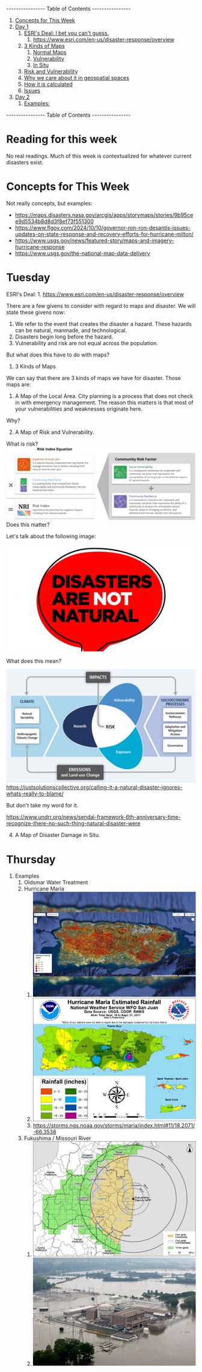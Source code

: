 ---------------- Table of Contents ---------------- 

1. [Concepts for This Week](#thisweek)
2. [Day 1](#day1)
	1. [ESRI's Deal: I bet you can't guess.](#)
		1. https://www.esri.com/en-us/disaster-response/overview
	2. [3 Kinds of Maps](#)
		1. [Normal Maps](#)
		2. [Vulnerability](#)
		3. [In Situ](#)
	3. [Risk and Vulnerability](#)
	4. [Why we care about it in geospatial spaces](#)
	5. [How it is calculated](#)
	6. [Issues](#)
3. [Day 2](#day2)
	1. [Examples:](#)
	

---------------- Table of Contents ---------------- 
# <a id="reading"></a>Reading for this week
No real readings. Much of this week is contextualized for whatever current disasters exist. 
# <a id = "today"></a>Concepts for This Week 
Not really concepts, but examples: 
* https://maps.disasters.nasa.gov/arcgis/apps/storymaps/stories/9b95cee9d5534b8d8d3f8ef73f551300
* https://www.flgov.com/2024/10/10/governor-ron-ron-desantis-issues-updates-on-state-response-and-recovery-efforts-for-hurricane-milton/
* https://www.usgs.gov/news/featured-story/maps-and-imagery-hurricane-response
* https://www.usgs.gov/the-national-map-data-delivery
# <a id="day1"></a>Tuesday 
ESRI's Deal: 
		1. https://www.esri.com/en-us/disaster-response/overview
		
There are a few givens to consider with regard to maps and disaster. We will state these givens now: 

1. We refer to the event that creates the disaster a hazard. These hazards can be natural, manmade, and technological.
2. Disasters begin long before the hazard. 
3. Vulnerability and risk are not equal across the population. 

But what does this have to do with maps? 

1. 3 Kinds of Maps

We can say that there are 3 kinds of maps we have for disaster. Those maps are: 

1. A Map of the Local Area.
City planning is a process that does not check in with emergency management. The reason this matters is that most of your vulnerabilities and weaknesses originate here.

Why?

2. A Map of Risk and Vulnerability.

What is risk?
![](/images/Risk_Index_Calculation.svg)
Does this matter?

Let's talk about the following image: 

![](/images/notnat.jpeg)

What does this mean?

![](/images/nosuchmodel.png)
https://justsolutionscollective.org/calling-it-a-natural-disaster-ignores-whats-really-to-blame/ 

But don't take my word for it.

https://www.undrr.org/news/sendai-framework-6th-anniversary-time-recognize-there-no-such-thing-natural-disaster-were

4. A Map of Disaster Damage in Situ.

# <a id="day2"></a>Thursday 
1. Examples
	1. Oldsmar Water Treatment
	2. Hurricane Maria
		1. ![](/images/mariatree.jpeg)
		2. ![](/images/mariarain.jpg)
		3. https://storms.ngs.noaa.gov/storms/maria/index.html#11/18.2071/-66.3538
	4. Fukushima / Missouri River
		1. ![](/images/fuku.jpg)
		2. ![](/images/nebnuc.webp)